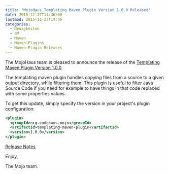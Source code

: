 ```yaml
---
title: "MojoHaus Templating Maven Plugin Version 1.0.0 Released"
date: 2015-11-27T14:46:00
lastmod: 2015-11-27T14:46
categories:
  - Neuigkeiten
  - BM
  - Maven
  - Maven-Plugins
  - Maven-Plugin-Releases
---
```

The MojoHaus team is pleased to announce the release of the 
[Templating Maven Plugin Version 1.0.0](http://www.mojohaus.org/templating-maven-plugin/).

The templating maven plugin handles copying files from a source to a given
output directory, while filtering them. This plugin is useful to filter Java
Source Code if you need for example to have things in that code replaced with
some properties values.

To get this update, simply specify the version in your project's plugin
configuration:

```xml
<plugin>
  <groupId>org.codehaus.mojo</groupId>
  <artifactId>templating-maven-plugin</artifactId>
  <version>1.0.0</version>
</plugin>
```

[Release Notes](http://www.mojohaus.org/templating-maven-plugin/github-report.html)

Enjoy,

The Mojo team.

